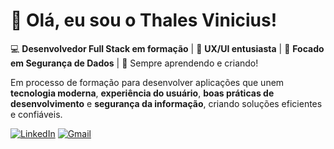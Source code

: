 # 👋 Olá, eu sou o Thales Vinicius!

💻 **Desenvolvedor Full Stack em formação** | 🎨 **UX/UI entusiasta** | 🔐 **Focado em Segurança de Dados** | 🚀 Sempre aprendendo e criando! 

Em processo de formação para desenvolver aplicações que unem **tecnologia moderna**, **experiência do usuário**, **boas práticas de desenvolvimento** e **segurança da informação**, criando soluções eficientes e confiáveis.

[![LinkedIn](https://custom-icon-badges.demolab.com/badge/LinkedIn-0A66C2?logo=linkedin-white&logoColor=fff&style=for-the-badge)](https://www.linkedin.com/in/thales0vinicius)
[![Gmail](https://img.shields.io/badge/Gmail-D14836?logo=gmail&logoColor=white&style=for-the-badge)](https://mail.google.com/mail/?view=cm&fs=1&to=thales.vinicius.silveira@gmail.com)
